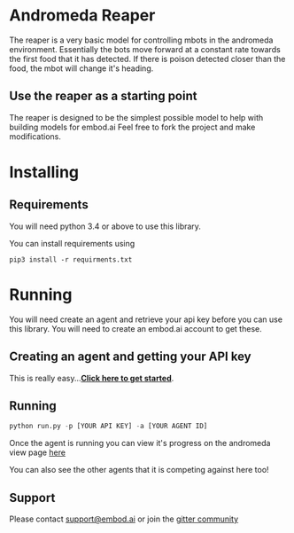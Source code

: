 # Andromeda Reaper

The reaper is a very basic model for controlling mbots in the andromeda environment.
Essentially the bots move forward at a constant rate towards the first food that it has detected.
If there is poison detected closer than the food, the mbot will change it's heading.

## Use the reaper as a starting point

The reaper is designed to be the simplest possible model to help with building models for embod.ai
Feel free to fork the project and make modifications.

# Installing

## Requirements

You will need python 3.4 or above to use this library.

You can install requirements using
```
pip3 install -r requirments.txt
```

# Running

You will need create an agent and retrieve your api key before you can use this library.
You will need to create an embod.ai account to get these.

## Creating an agent and getting your API key

This is really easy...[**Click here to get started**](https://app.embod.ai/documentation/getting-started).

## Running

```python
python run.py -p [YOUR API KEY] -a [YOUR AGENT ID]
```

Once the agent is running you can view it's progress on the andromeda view page [here](https://app.embod.ai/andromeda/view)

You can also see the other agents that it is competing against here too!


## Support

Please contact support@embod.ai or join the [gitter community](https://gitter.im/embod-ai/Lobby)